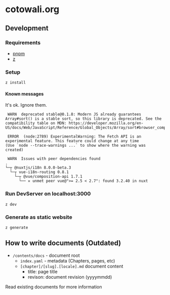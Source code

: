 # cotowali.org

## Development

### Requirements

- [pnpm](https://github.com/pnpm/pnpm)
- [z](https://github.com/zakuro9715/z)

### Setup

```
z install
```

#### Known messages

It's ok. Ignore them.

```
 WARN  deprecated stable@0.1.8: Modern JS already guarantees Array#sort() is a stable sort, so this library is deprecated. See the compatibility table on MDN: https://developer.mozilla.org/en-US/docs/Web/JavaScript/Reference/Global_Objects/Array/sort#browser_compatibility
```

```
 ERROR  (node:2789) ExperimentalWarning: The Fetch API is an experimental feature. This feature could change at any time
(Use `node --trace-warnings ...` to show where the warning was created)
```

```
 WARN  Issues with peer dependencies found
.
└─┬ @nuxtjs/i18n 8.0.0-beta.3
  └─┬ vue-i18n-routing 0.8.1
    └─┬ @vue/composition-api 1.7.1
      └── ✕ unmet peer vue@">= 2.5 < 2.7": found 3.2.40 in nuxt
```

### Run DevServer on localhost:3000

```
z dev
```

### Generate as static website

```
z generate
```

## How to write documents (Outdated)

- `/contents/docs` - document root
    - `index.yaml` - metadata (Chapters, pages, etc)
    - `[chapter]/[slug].[locale].md` document content
        - title: page title
        - revison: document revision (yyyymmdd)

Read existing documents for more information
